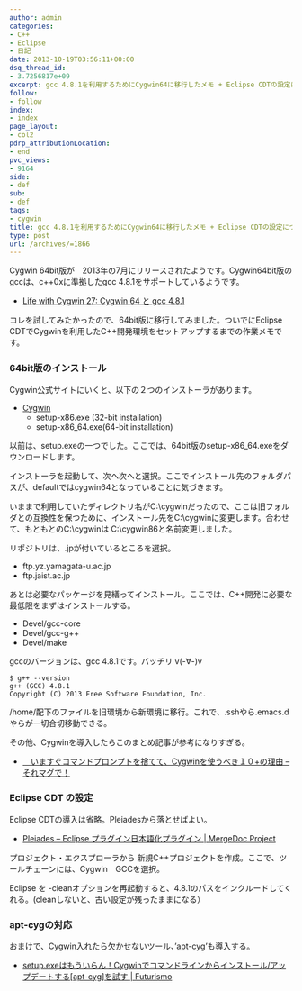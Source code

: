 ```yaml
---
author: admin
categories:
- C++
- Eclipse
- 日記
date: 2013-10-19T03:56:11+00:00
dsq_thread_id:
- 3.7256817e+09
excerpt: gcc 4.8.1を利用するためにCygwin64に移行したメモ + Eclipse CDTの設定について
follow:
- follow
index:
- index
page_layout:
- col2
pdrp_attributionLocation:
- end
pvc_views:
- 9164
side:
- def
sub:
- def
tags:
- cygwin
title: gcc 4.8.1を利用するためにCygwin64に移行したメモ + Eclipse CDTの設定について
type: post
url: /archives/=1866
---
```


Cygwin 64bit版が　2013年の7月にリリースされたようです。Cygwin64bit版のgccは、c++0xに準拠したgcc 4.8.1をサポートしているようです。

  * <a href="http://www.oki-osk.jp/esc/cyg/cygwin-27.html" target="_blank">Life with Cygwin 27: Cygwin 64 と gcc 4.8.1</a>

コレを試してみたかったので、64bit版に移行してみました。ついでにEclipse CDTでCygwinを利用したC++開発環境をセットアップするまでの作業メモです。

### 64bit版のインストール

Cygwin公式サイトにいくと、以下の２つのインストーラがあります。

  * [Cygwin][1] 
      * setup-x86.exe (32-bit installation)
      * setup-x86_64.exe(64-bit installation)

以前は、setup.exeの一つでした。ここでは、64bit版のsetup-x86_64.exeをダウンロードします。

インストーラを起動して、次へ次へと選択。ここでインストール先のフォルダパスが、defaultではcygwin64となっていることに気づきます。

いままで利用していたディレクトリ名がC:\cygwinだったので、ここは旧フォルダとの互換性を保つために、インストール先をC:\cygwinに変更します。合わせて、もともとのC:\cygwinは C:\cygwin86と名前変更しました。

リポジトリは、.jpが付いているところを選択。

  * ftp.yz.yamagata-u.ac.jp
  * ftp.jaist.ac.jp

あとは必要なパッケージを見繕ってインストール。ここでは、C++開発に必要な最低限をまずはインストールする。

  * Devel/gcc-core
  * Devel/gcc-g++
  * Devel/make

gccのバージョンは、gcc 4.8.1です。バッチリ v(-∀-)v

    $ g++ --version
    g++ (GCC) 4.8.1
    Copyright (C) 2013 Free Software Foundation, Inc.
    

/home/配下のファイルを旧環境から新環境に移行。これで、.sshやら.emacs.dやらが一切合切移動できる。

その他、Cygwinを導入したらこのまとめ記事が参考になりすぎる。

  * <a href="http://takuya-1st.hatenablog.jp/entry/20111121/1321865738" target="_blank">　いますぐコマンドプロンプトを捨てて、Cygwinを使うべき１０+の理由 &#8211; それマグで！</a>

### Eclipse CDT の設定

Eclipse CDTの導入は省略。Pleiadesから落とせばよい。

  * [Pleiades &#8211; Eclipse プラグイン日本語化プラグイン | MergeDoc Project][2]

プロジェクト・エクスプローラから 新規C++プロジェクトを作成。ここで、ツールチェーンには、Cygwin　GCCを選択。

Eclipse を -cleanオプションを再起動すると、4.8.1のパスをインクルードしてくれる。(cleanしないと、古い設定が残ったままになる）

### apt-cygの対応

おまけで、Cygwin入れたら欠かせないツール、&#8217;apt-cyg&#8217;も導入する。

  * [setup.exeはもういらん！Cygwinでコマンドラインからインストール/アップデートする[apt-cyg]を試す | Futurismo][3]

<div id="fastlookup_top">
</div>

 [1]: http://cygwin.com/
 [2]: http://mergedoc.sourceforge.jp/
 [3]: http://futurismo.biz/archives/1220